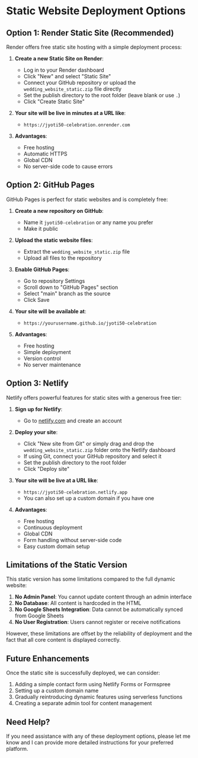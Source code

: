 # Static Website Deployment Options

## Option 1: Render Static Site (Recommended)

Render offers free static site hosting with a simple deployment process:

1. **Create a new Static Site on Render**:
   - Log in to your Render dashboard
   - Click "New" and select "Static Site"
   - Connect your GitHub repository or upload the `wedding_website_static.zip` file directly
   - Set the publish directory to the root folder (leave blank or use `.`)
   - Click "Create Static Site"

2. **Your site will be live in minutes at a URL like**:
   - `https://jyoti50-celebration.onrender.com`

3. **Advantages**:
   - Free hosting
   - Automatic HTTPS
   - Global CDN
   - No server-side code to cause errors

## Option 2: GitHub Pages

GitHub Pages is perfect for static websites and is completely free:

1. **Create a new repository on GitHub**:
   - Name it `jyoti50-celebration` or any name you prefer
   - Make it public

2. **Upload the static website files**:
   - Extract the `wedding_website_static.zip` file
   - Upload all files to the repository

3. **Enable GitHub Pages**:
   - Go to repository Settings
   - Scroll down to "GitHub Pages" section
   - Select "main" branch as the source
   - Click Save

4. **Your site will be available at**:
   - `https://yourusername.github.io/jyoti50-celebration`

5. **Advantages**:
   - Free hosting
   - Simple deployment
   - Version control
   - No server maintenance

## Option 3: Netlify

Netlify offers powerful features for static sites with a generous free tier:

1. **Sign up for Netlify**:
   - Go to [netlify.com](https://www.netlify.com/) and create an account

2. **Deploy your site**:
   - Click "New site from Git" or simply drag and drop the `wedding_website_static.zip` folder onto the Netlify dashboard
   - If using Git, connect your GitHub repository and select it
   - Set the publish directory to the root folder
   - Click "Deploy site"

3. **Your site will be live at a URL like**:
   - `https://jyoti50-celebration.netlify.app`
   - You can also set up a custom domain if you have one

4. **Advantages**:
   - Free hosting
   - Continuous deployment
   - Global CDN
   - Form handling without server-side code
   - Easy custom domain setup

## Limitations of the Static Version

This static version has some limitations compared to the full dynamic website:

1. **No Admin Panel**: You cannot update content through an admin interface
2. **No Database**: All content is hardcoded in the HTML
3. **No Google Sheets Integration**: Data cannot be automatically synced from Google Sheets
4. **No User Registration**: Users cannot register or receive notifications

However, these limitations are offset by the reliability of deployment and the fact that all core content is displayed correctly.

## Future Enhancements

Once the static site is successfully deployed, we can consider:

1. Adding a simple contact form using Netlify Forms or Formspree
2. Setting up a custom domain name
3. Gradually reintroducing dynamic features using serverless functions
4. Creating a separate admin tool for content management

## Need Help?

If you need assistance with any of these deployment options, please let me know and I can provide more detailed instructions for your preferred platform.
